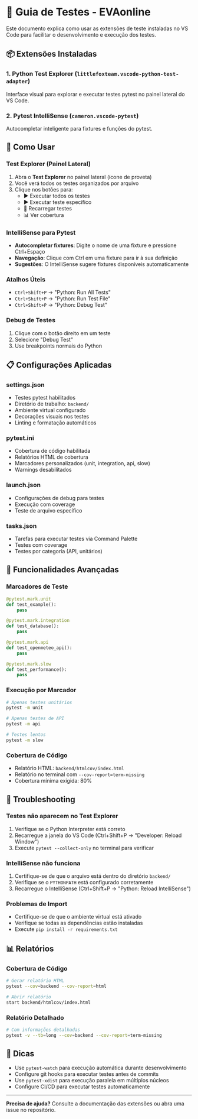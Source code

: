 # 🧪 Guia de Testes - EVAonline

Este documento explica como usar as extensões de teste instaladas no VS Code para facilitar o desenvolvimento e execução dos testes.

## 📦 Extensões Instaladas

### 1. **Python Test Explorer** (`littlefoxteam.vscode-python-test-adapter`)
Interface visual para explorar e executar testes pytest no painel lateral do VS Code.

### 2. **Pytest IntelliSense** (`cameron.vscode-pytest`)
Autocompletar inteligente para fixtures e funções do pytest.

## 🚀 Como Usar

### **Test Explorer (Painel Lateral)**

1. Abra o **Test Explorer** no painel lateral (ícone de proveta)
2. Você verá todos os testes organizados por arquivo
3. Clique nos botões para:
   - ▶️ Executar todos os testes
   - ▶️ Executar teste específico
   - 🔄 Recarregar testes
   - 📊 Ver cobertura

### **IntelliSense para Pytest**

- **Autocompletar fixtures**: Digite o nome de uma fixture e pressione Ctrl+Espaço
- **Navegação**: Clique com Ctrl em uma fixture para ir à sua definição
- **Sugestões**: O IntelliSense sugere fixtures disponíveis automaticamente

### **Atalhos Úteis**

- `Ctrl+Shift+P` → "Python: Run All Tests"
- `Ctrl+Shift+P` → "Python: Run Test File"
- `Ctrl+Shift+P` → "Python: Debug Test"

### **Debug de Testes**

1. Clique com o botão direito em um teste
2. Selecione "Debug Test"
3. Use breakpoints normais do Python

## 📋 Configurações Aplicadas

### **settings.json**
- Testes pytest habilitados
- Diretório de trabalho: `backend/`
- Ambiente virtual configurado
- Decorações visuais nos testes
- Linting e formatação automáticos

### **pytest.ini**
- Cobertura de código habilitada
- Relatórios HTML de cobertura
- Marcadores personalizados (unit, integration, api, slow)
- Warnings desabilitados

### **launch.json**
- Configurações de debug para testes
- Execução com coverage
- Teste de arquivo específico

### **tasks.json**
- Tarefas para executar testes via Command Palette
- Testes com coverage
- Testes por categoria (API, unitários)

## 🎯 Funcionalidades Avançadas

### **Marcadores de Teste**
```python
@pytest.mark.unit
def test_example():
    pass

@pytest.mark.integration
def test_database():
    pass

@pytest.mark.api
def test_openmeteo_api():
    pass

@pytest.mark.slow
def test_performance():
    pass
```

### **Execução por Marcador**
```bash
# Apenas testes unitários
pytest -m unit

# Apenas testes de API
pytest -m api

# Testes lentos
pytest -m slow
```

### **Cobertura de Código**
- Relatório HTML: `backend/htmlcov/index.html`
- Relatório no terminal com `--cov-report=term-missing`
- Cobertura mínima exigida: 80%

## 🔧 Troubleshooting

### **Testes não aparecem no Test Explorer**
1. Verifique se o Python Interpreter está correto
2. Recarregue a janela do VS Code (Ctrl+Shift+P → "Developer: Reload Window")
3. Execute `pytest --collect-only` no terminal para verificar

### **IntelliSense não funciona**
1. Certifique-se de que o arquivo está dentro do diretório `backend/`
2. Verifique se o `PYTHONPATH` está configurado corretamente
3. Recarregue o IntelliSense (Ctrl+Shift+P → "Python: Reload IntelliSense")

### **Problemas de Import**
- Certifique-se de que o ambiente virtual está ativado
- Verifique se todas as dependências estão instaladas
- Execute `pip install -r requirements.txt`

## 📊 Relatórios

### **Cobertura de Código**
```bash
# Gerar relatório HTML
pytest --cov=backend --cov-report=html

# Abrir relatório
start backend/htmlcov/index.html
```

### **Relatório Detalhado**
```bash
# Com informações detalhadas
pytest -v --tb=long --cov=backend --cov-report=term-missing
```

## 🎉 Dicas

- Use `pytest-watch` para execução automática durante desenvolvimento
- Configure git hooks para executar testes antes de commits
- Use `pytest-xdist` para execução paralela em múltiplos núcleos
- Configure CI/CD para executar testes automaticamente

---

**Precisa de ajuda?** Consulte a documentação das extensões ou abra uma issue no repositório.
